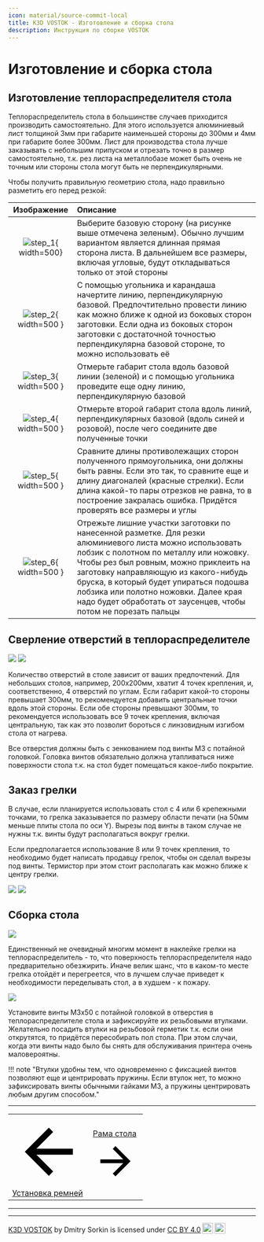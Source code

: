 ```yaml
---
icon: material/source-commit-local
title: K3D VOSTOK - Изготовление и сборка стола
description: Инструкция по сборке VOSTOK
---
```


# Изготовление и сборка стола

## Изготовление теплораспределителя стола

Теплораспределитель стола в большинстве случаев приходится производить самостоятельно. Для этого используется алюминиевый лист толщиной 3мм при габарите наименьшей стороны до 300мм и 4мм при габарите более 300мм. Лист для производства стола лучше заказывать с небольшим припуском и отрезать точно в размер самостоятельно, т.к. рез листа на металлобазе может быть очень не точным или стороны стола могут быть не перпендикулярными.

Чтобы получить правильную геометрию стола, надо правильно разметить его перед резкой:

| Изображение | Описание |
|:-----------:|:-------- |
| ![step_1](./pics/bed_and_heating_pad/how_to_draw_rectangle_s1.png){ width=500} | Выберите базовую сторону (на рисунке выше отмечена зеленым). Обычно лучшим вариантом является длинная прямая сторона листа. В дальнейшем все размеры, включая угловые, будут откладываться только от этой стороны |
| ![step_2](./pics/bed_and_heating_pad/how_to_draw_rectangle_s2.png){ width=500 } | С помощью угольника и карандаша начертите линию, перпендикулярную базовой. Предпочтительно провести линию как можно ближе к одной из боковых сторон заготовки. Если одна из боковых сторон заготовки с достаточной точностью перпендикулярна базовой стороне, то можно использовать её |
| ![step_3](./pics/bed_and_heating_pad/how_to_draw_rectangle_s3.png){ width=500 } | Отмерьте габарит стола вдоль базовой линии (зеленой) и с помощью угольника проведите еще одну линию, перпендикулярную базовой |
| ![step_4](./pics/bed_and_heating_pad/how_to_draw_rectangle_s4.png){ width=500 } | Отмерьте второй габарит стола вдоль линий, перпендикулярных базовой (вдоль синей и розовой), после чего соедините две полученные точки |
| ![step_5](./pics/bed_and_heating_pad/how_to_draw_rectangle_s5.png){ width=500 } | Сравните длины противолежащих сторон полученного прямоугольника, они должны быть равны. Если это так, то сравните еще и длину диагоналей (красные стрелки). Если длина какой-то пары отрезков не равна, то в построение закралась ошибка. Придётся проверять все размеры и углы |
| ![step_6](./pics/bed_and_heating_pad/how_to_draw_rectangle_s6.png){ width=500 } | Отрежьте лишние участки заготовки по нанесенной разметке. Для резки алюминиевого листа можно использовать лобзик с полотном по металлу или ножовку. Чтобы рез был ровным, можно приклеить на заготовку направляющую из какого-нибудь бруска, в который будет упираться подошва лобзика или полотно ножовки. Далее края надо будет обработать от заусенцев, чтобы потом не порезать пальцы |

## Сверление отверстий в теплораспределителе

![](./pics/bed_and_heating_pad/bed_drawing_black.png#only-light)
![](./pics/bed_and_heating_pad/bed_drawing_white.png#only-dark)

Количество отверстий в столе зависит от ваших предпочтений. Для небольших столов, например, 200х200мм, хватит 4 точек крепления, и, соответственно, 4 отверстий по углам. Если габарит какой-то стороны превышает 300мм, то рекомендуется добавить центральные точки вдоль этой стороны. Если обе стороны превышают 300мм, то рекомендуется использовать все 9 точек крепления, включая центральную, так как это позволит бороться с линзовидным изгибом стола от нагрева.

Все отверстия должны быть с зенкованием под винты М3 с потайной головкой. Головка винтов обязательно должна утапливаться ниже поверхности стола т.к. на стол будет помещаться какое-либо покрытие.

## Заказ грелки

В случае, если планируется использовать стол с 4 или 6 крепежными точками, то грелка заказывается по размеру области печати (на 50мм меньше плиты стола по оси Y). Вырезы под винты в таком случае не нужны т.к. винты будут располагаться вокруг грелки.

Если предполагается использование 8 или 9 точек крепления, то необходимо будет написать продавцу грелок, чтобы он сделал вырезы под винты. Термистор при этом стоит располагать как можно ближе к центру грелки.

![](./pics/bed_and_heating_pad/heater_pad_black.png#only-light)
![](./pics/bed_and_heating_pad/heater_pad_white.png#only-dark)

## Cборка стола

![](pics/bed_and_heating_pad/glue_heater_pad.png)

Единственный не очевидный многим момент в наклейке грелки на теплораспределитель - то, что поверхность теплораспределителя надо предварительно обезжирить. Иначе велик шанс, что в каком-то месте грелка отойдёт и перегреется, что в лучшем случае приведет к необходимости переделывать стол, а в худшем - к пожару.

![](pics/bed_and_heating_pad/bed_screws_install.png)

Установите винты М3х50 с потайной головкой в отверстия в теплораспределителе стола и зафиксируйте их резьбовыми втулками. Желательно посадить втулки на резьбовой герметик т.к. если они открутятся, то придётся пересобирать пол стола. При этом случаи, когда эти винты надо было бы снять для обслуживания принтера очень маловероятны.

!!! note "Втулки удобны тем, что одновременно с фиксацией винтов позволяют еще и центрировать пружины. Если втулок нет, то можно зафиксировать винты обычными гайками М3, а пружины центрировать любым другим способом."

---

<table class="navitable">
    <tbody>
        <tr>
            <td><a class="md-button" href="../belts" style="width: 100%; padding-left: 0em; padding-right: 0em;"><span class="twemoji"><svg xmlns="http://www.w3.org/2000/svg" viewBox="0 0 24 24"><path d="M20 11v2H8l5.5 5.5-1.42 1.42L4.16 12l7.92-7.92L13.5 5.5 8 11h12Z"></path></svg></span> Установка ремней</a></td>
            <td><a class="md-button" href="../bed_frame" style="width: 100%; padding-left: 0em; padding-right: 0em;">Рама стола <span class="twemoji"><svg xmlns="http://www.w3.org/2000/svg" viewBox="0 0 24 24"><path d="M4 11v2h12l-5.5 5.5 1.42 1.42L19.84 12l-7.92-7.92L10.5 5.5 16 11H4Z"></path></svg></span></a></td>
        </tr>
    </tbody>
</table>

---

<div id='discourse-comments'></div>
<meta name='discourse-username' content='DISCOURSE_USERNAME'>

<script type="text/javascript">
  DiscourseEmbed = {
    discourseUrl: 'https://forum.k3d.tech/',
    discourseEmbedUrl: 'https://k3d.tech/vostok/bed_and_heating_pad/',
    // className: 'CLASS_NAME',
  };

  (function() {
    var d = document.createElement('script'); d.type = 'text/javascript'; d.async = true;
    d.src = DiscourseEmbed.discourseUrl + 'javascripts/embed.js';
    (document.getElementsByTagName('head')[0] || document.getElementsByTagName('body')[0]).appendChild(d);
  })();
</script>

---

<p xmlns:cc="http://creativecommons.org/ns#" xmlns:dct="http://purl.org/dc/terms/"><a property="dct:title" rel="cc:attributionURL" href="https://k3d.tech/vostok/">K3D VOSTOK</a> by <span property="cc:attributionName">Dmitry Sorkin</span> is licensed under <a href="http://creativecommons.org/licenses/by/4.0/?ref=chooser-v1" target="_blank" rel="license noopener noreferrer" style="display:inline-block;">CC BY 4.0<img style="height:22px!important;margin-left:3px;vertical-align:text-bottom;" src="https://mirrors.creativecommons.org/presskit/icons/cc.svg?ref=chooser-v1"><img style="height:22px!important;margin-left:3px;vertical-align:text-bottom;" src="https://mirrors.creativecommons.org/presskit/icons/by.svg?ref=chooser-v1"></a></p>
